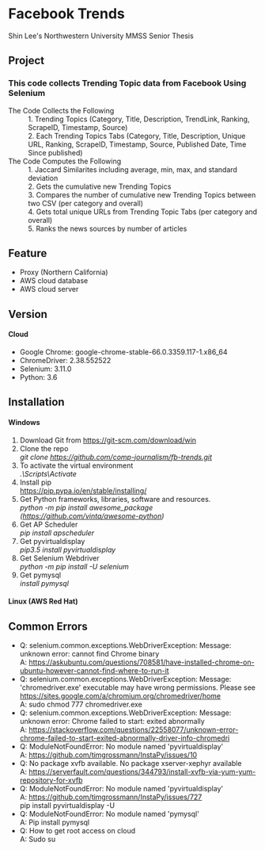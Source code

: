 # Facebook Trends
Shin Lee's Northwestern University MMSS Senior Thesis

## Project
### This code collects Trending Topic data from Facebook Using Selenium
<dl>
  <dt>The Code Collects the Following</dt>
  <dd>1. Trending Topics (Category, Title, Description, TrendLink, Ranking, ScrapeID, Timestamp, Source)</dd>
  <dd>2. Each Trending Topics Tabs (Category, Title, Description, Unique URL, Ranking, ScrapeID, Timestamp, Source, Published Date, Time Since published) </dd>
  <dt>The Code Computes the Following</dt>
  <dd>1. Jaccard Similarites including average, min, max, and standard deviation</dd>
  <dd>2. Gets the cumulative new Trending Topics </dd>
  <dd>3. Compares the number of cumulative new Trending Topics between two CSV (per category and overall)</dd>
  <dd>4. Gets total unique URLs from Trending Topic Tabs (per category and overall) </dd>
  <dd>5. Ranks the news sources by number of articles </dd>
</dl>

## Feature
* Proxy (Northern California)
* AWS cloud database
* AWS cloud server

## Version
#### Cloud
* Google Chrome: google-chrome-stable-66.0.3359.117-1.x86_64 
* ChromeDriver: 2.38.552522
* Selenium: 3.11.0
* Python: 3.6

## Installation 
#### Windows
1. Download Git from https://git-scm.com/download/win
2. Clone the repo <br>
*git clone https://github.com/comp-journalism/fb-trends.git*
3. To activate the virtual environment <br>
*.\Scripts\Activate*
4. Install pip <br>
https://pip.pypa.io/en/stable/installing/
5. Get Python frameworks, libraries, software and resources. <br>
*python -m pip install awesome_package (https://github.com/vinta/awesome-python)*
6. Get AP Scheduler <br>
*pip install apscheduler*
7. Get pyvirtualdisplay <br>
*pip3.5 install pyvirtualdisplay*
8. Get Selenium Webdriver <br>
*python -m pip install -U selenium*
9. Get pymysql <br>
*install pymysql*

#### Linux (AWS Red Hat) 

## Common Errors
* Q: selenium.common.exceptions.WebDriverException: Message: unknown error: cannot find Chrome binary <br> A: https://askubuntu.com/questions/708581/have-installed-chrome-on-ubuntu-however-cannot-find-where-to-run-it
* Q: selenium.common.exceptions.WebDriverException: Message: 'chromedriver.exe' executable may have wrong permissions. Please see https://sites.google.com/a/chromium.org/chromedriver/home <br>
A: sudo chmod 777 chromedriver.exe
* Q: selenium.common.exceptions.WebDriverException: Message: unknown error: Chrome failed to start: exited abnormally <br>
A: https://stackoverflow.com/questions/22558077/unknown-error-chrome-failed-to-start-exited-abnormally-driver-info-chromedri
* Q: ModuleNotFoundError: No module named 'pyvirtualdisplay'<br>
A: https://github.com/timgrossmann/InstaPy/issues/10
* Q: No package xvfb available. No package xserver-xephyr available <br>
A: https://serverfault.com/questions/344793/install-xvfb-via-yum-yum-repository-for-xvfb
* Q: ModuleNotFoundError: No module named 'pyvirtualdisplay'<br>
A: https://github.com/timgrossmann/InstaPy/issues/727 <br>
pip install pyvirtualdisplay -U
* Q: ModuleNotFoundError: No module named 'pymysql'<br>
A: Pip install pymysql
* Q: How to get root access on cloud <br>
A: Sudo su

